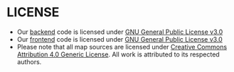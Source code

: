 # LICENSE

  * Our [backend](https://github.com/chronhq/backend) code is licensed under [GNU General Public License v3.0](https://github.com/chronhq/backend/blob/master/LICENSE)  
  * Our [frontend](https://github.com/chronhq/frontend) code is licensed under [GNU General Public License v3.0](https://github.com/chronhq/frontend/blob/master/LICENSE)  
  * Please note that all map sources are licensed under [Creative Commons Attribution 4.0 Generic License](https://creativecommons.org/licenses/by/4.0/). All work is attributed to its respected authors.
